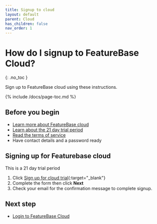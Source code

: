 ```yaml
---
title: Signup to cloud
layout: default
parent: Cloud
has_children: false
nav_order: 1
---
```


# How do I signup to FeatureBase Cloud?
{: .no_toc }

Sign up to FeatureBase cloud using these instructions.

{% include /docs/page-toc.md %}

## Before you begin

* [Learn more about FeatureBase cloud](/cloud/cloud-home)
* [Learn about the 21 day trial period](/cloud/cloud-home#cloud-trial)
* [Read the terms of service](https://www.featurebase.com/cloud-terms)
* Have contact details and a password ready

## Signing up for Featurebase cloud

This is a 21 day trial period

1. Click [Sign up for cloud trial](https://cloud.featurebase.com/signup){:target="_blank"}
2. Complete the form then click **Next**
3. Check your email for the confirmation message to complete signup.

## Next step

* [Login to FeatureBase Cloud](/cloud/cloud-setup/fbc-part2-login)
